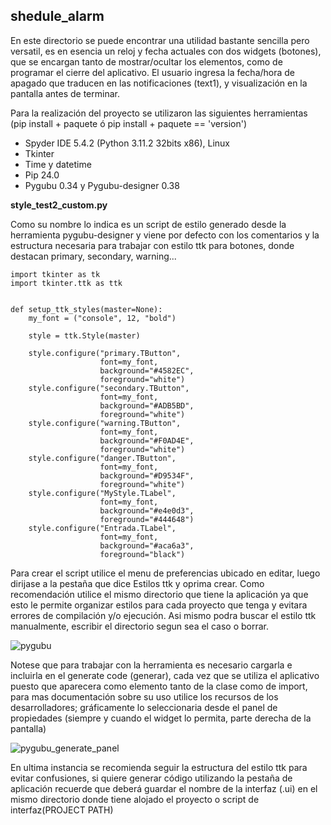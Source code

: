

## shedule_alarm ##

En este directorio se puede encontrar una utilidad bastante sencilla pero versatil, es en esencia un reloj y fecha actuales con dos widgets (botones), que se encargan tanto de mostrar/ocultar los elementos, como de programar el cierre del aplicativo. El usuario ingresa la fecha/hora de apagado que traducen en las notificaciones (text1), y visualización en la pantalla antes de terminar.

Para la realización del proyecto se utilizaron las siguientes herramientas (pip install + paquete ó pip install + paquete == 'version')

- Spyder IDE 5.4.2 (Python 3.11.2 32bits x86), Linux
- Tkinter
- Time y datetime
- Pip 24.0
- Pygubu 0.34 y Pygubu-designer 0.38

__style_test2_custom.py__

Como su nombre lo indica es un script de estilo generado desde la herramienta pygubu-designer y viene por defecto con los comentarios y la estructura necesaria para trabajar con estilo ttk para botones, donde destacan primary, secondary, warning... 

```
import tkinter as tk
import tkinter.ttk as ttk


def setup_ttk_styles(master=None):
    my_font = ("console", 12, "bold")
    
    style = ttk.Style(master)
    
    style.configure("primary.TButton",
                    font=my_font,
                    background="#4582EC",
                    foreground="white")
    style.configure("secondary.TButton",
                    font=my_font,
                    background="#ADB5BD", 
                    foreground="white")
    style.configure("warning.TButton",
                    font=my_font,
                    background="#F0AD4E", 
                    foreground="white")    
    style.configure("danger.TButton",
                    font=my_font,
                    background="#D9534F", 
                    foreground="white")
    style.configure("MyStyle.TLabel",
                    font=my_font,
                    background="#e4e0d3", 
                    foreground="#444648")
    style.configure("Entrada.TLabel",
                    font=my_font, 
                    background="#aca6a3", 
                    foreground="black")
```

Para crear el script utilice el menu de preferencias ubicado en editar, luego dirijase a la pestaña que dice Estilos ttk y oprima crear. Como recomendación utilice el mismo directorio que tiene la aplicación ya que esto le permite organizar estilos para cada proyecto que tenga y evitara errores de compilación y/o ejecución. Asi mismo podra buscar el estilo ttk manualmente, escribir el directorio segun sea el caso o borrar.

![pygubu](https://github.com/JorgeAPinzon/Utils/assets/159712640/a6e2ca23-8d8f-495e-9434-f3ddd807c262)


Notese que para trabajar con la herramienta es necesario cargarla e incluirla en el generate code (generar), cada vez que se utiliza el aplicativo puesto que aparecera como elemento tanto de la clase como de import, para mas documentación sobre su uso utilice los recursos de los desarrolladores; gráficamente lo seleccionaria desde el panel de propiedades (siempre y cuando el widget lo permita, parte derecha de la pantalla)   

![pygubu_generate_panel](https://github.com/JorgeAPinzon/Utils/assets/159712640/f863bfea-a39a-4c4d-ab74-2260c34bb7fb)

En ultima instancia se recomienda seguir la estructura del estilo ttk para evitar confusiones, si quiere generar código utilizando la pestaña de aplicación recuerde que deberá guardar el nombre de la interfaz (.ui) en el mismo directorio donde tiene alojado el proyecto o script de interfaz(PROJECT PATH) 

